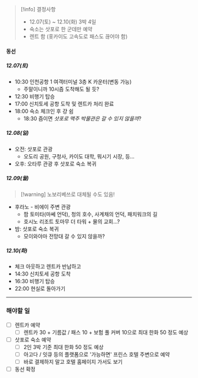 > [!info] 결정사항
> - 12.07(토) ~ 12.10(화) 3박 4일
> - 숙소는 삿포로 한 군데만 예약
> - 렌트 함 (홋카이도 고속도로 패스도 끊어야 함)
#### 동선
##### 12.07(토)
- 10:30 인천공항 1 여객터미널 3층 K 카운터(변동 가능)
	- 주말이니까 10시즘 도착해도 될 듯?
- 12:30 비행기 탑승
- 17:00 신치토세 공항 도착 및 렌트카 처리 완료
- 18:00 숙소 체크인 후 걍 쉼
	- 18:30 즘이면 *삿포로 맥주 박물관은 갈 수 있지 않을까*?
##### 12.08(일)
- 오전: 삿포로 관광
	- 오도리 공원, 구청사, 카이도 대학, 뭐시기 시장, 등...
- 오후: 오타루 관광 후 삿포로 숙소 복귀
##### 12.09(월)
> [!warning] 노보리베쓰로 대체될 수도 있음!
- 후라노 - 비에이 주변 관광
	- 팜 토미타(마쎄 언덕), 청의 호수, 사계채의 언덕, 패치워크의 길
	- 호시노 리조트 토마무 더 타워 + 물의 교회...?
- 밤: 삿포로 숙소 복귀
	- 모이와야마 전망대 갈 수 있지 않을까?
##### 12.10(화)
- 체크 아웃하고 렌트카 반납하고 
- 14:30 신치토세 공항 도착
- 16:30 비행기 탑승
- 22:00 현실로 돌아가기
---
### 해야할 일
- [ ] 렌트카 예약
	- [ ] 렌트카 30 + 기름값 / 패스 10 + 보험 풀 커버 10으로 최대 한화 50 정도 예상
- [ ] 삿포로 숙소 예약
	- [ ] 2인 3박 기준 최대 한화 50 정도 예상
	- [ ] 아고다 / 잇큐 등의 플랫폼으로 '가능하면' 프린스 호텔 주변으로 예약
	- [ ] 바로 결제하지 말고 호텔 홈페이지 가서도 보기
- [ ] 동선 확정
